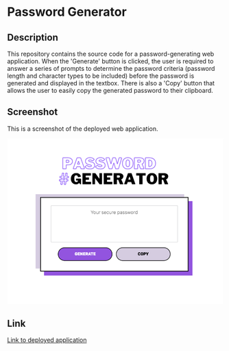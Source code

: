 # Password Generator

## Description

This repository contains the source code for a password-generating web application. When the 'Generate' button is clicked, the user is required to answer a series of prompts to determine the password criteria (password length and character types to be included) before the password is generated and displayed in the textbox. There is also a 'Copy' button that allows the user to easily copy the generated password to their clipboard. 

## Screenshot

This is a screenshot of the deployed web application. 

![Password generator web application screenshot](assets/images/screenshot.png)

## Link

[Link to deployed application](https://jkaho.github.io/password-generator/)
